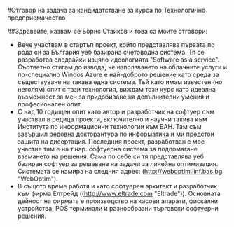 #Отговор на задача за кандидатстване за курса по Технологично предприемачество

##Здравейте,
казвам се Борис Стайков и това са моите отговори:

* Вече участвам в стартъп проект, който представлява първата по рода си за България уеб базирана счетоводна система. Тя се разработва следвайки изцяло идеологията "Software as a service". Съответно стигам до извода, че използването на облачните услуги и по-специално Windos Azure е най-доброто решение като среда за съществуване на такава една система. Тъй като имам известен (но неголям) опит с тази технология, виждам този курс като идеална възможност за мен за придобиване на допълнителни умения и професионален опит.
* С над 10 годищен опит като автор и разработчик на софтуер съм участвал в редица проекти, включително и научни такива към Института по информационни технологии към БАН. Там съм завършил редовна докторантура по информатика и ми предстои защита на дисертация. Последния проект, разработван с мое участие там е на т.нар. софтуерна система за подпомагане вземането на решения. Сама по себе си тя представлява уеб базиран софтуер за решаване на задачи за линейна оптимизация. Системата се намира на следния адрес: (http://weboptim.iinf.bas.bg "WebOptim").
* В същото време работя и като софтуерен архитект и разработчик към фирма Елтрейд ((http://www.eltrade.com "Eltrade")). Основната дейност на фирмата е производство на касови апарати, фискални устройства, POS терминали и разнообразни търговски софтуерни решения.
